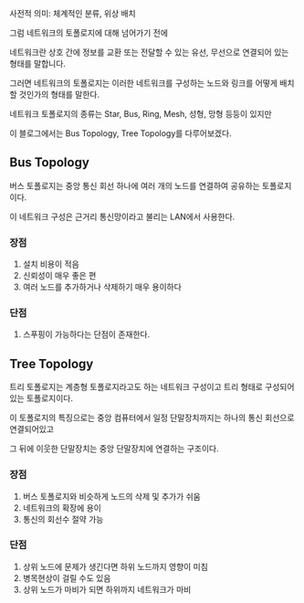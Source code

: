 사전적 의미: 체계적인 분류, 위상 배치

그럼 네트워크의 토폴로지에 대해 넘어가기 전에 

네트워크란 상호 간에 정보를 교환 또는 전달할 수 있는 유선, 무선으로 연결되어 있는 형태를 말합니다.

그러면 네트워크의 토폴로지는 이러한 네트워크를 구성하는 노드와 링크를 어떻게 배치할 것인가의 형태를 말한다.

네트워크 토폴로지의 종류는 Star, Bus, Ring, Mesh, 성형, 망형 등등이 있지만 

이 블로그에서는 Bus Topology, Tree Topology를 다루어보겠다.

## Bus Topology

버스 토폴로지는 중앙 통신 회선 하나에 여러 개의 노드를 연결하여 공유하는 토폴로지이다.

이 네트워크 구성은 근거리 통신망이라고 불리는 LAN에서 사용한다.

### 장점

1.  설치 비용이 적음
2.  신뢰성이 매우 좋은 편
3.  여러 노드를 추가하거나 삭제하기 매우 용이하다

### 단점

1.  스푸핑이 가능하다는 단점이 존재한다.

## Tree Topology

트리 토폴로지는 계층형 토폴로지라고도 하는 네트워크 구성이고 트리 형태로 구성되어있는 토폴로지이다.

이 토폴로지의 특징으로는 중앙 컴퓨터에서 일정 단말장치까지는 하나의 통신 회선으로 연결되어있고

그 뒤에 이웃한 단말장치는 중앙 단말장치에 연결하는 구조이다.

### 장점

1.  버스 토폴로지와 비슷하게 노드의 삭제 및 추가가 쉬움
2.  네트워크의 확장에 용이
3.  통신의 회선수 절약 가능

### 단점

1.  상위 노드에 문제가 생긴다면 하위 노드까지 영향이 미침
2.  병목현상이 걸릴 수도 있음
3.  상위 노드가 마비가 되면 하위까지 네트워크가 마비